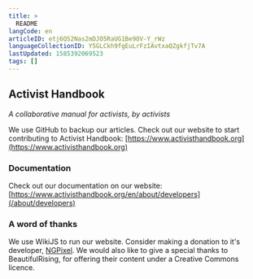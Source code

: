 ```yaml
---
title: >
  README
langCode: en
articleID: etj6QS2Nas2mDJO5RaUG1Be9OV-Y_rWz
languageCollectionID: Y5GLCkh9fgEuLrFzIAvtxaQZgkfjTv7A
lastUpdated: 1585392069523
tags: []
---
```


## Activist Handbook

_A collaborative manual for activists, by activists_

We use GitHub to backup our articles. Check out our website to start contributing to Activist Handbook: [https://www.activisthandbook.org](https://www.activisthandbook.org)

### Documentation

Check out our documentation on our website: [https://www.activisthandbook.org/en/about/developers](/about/developers)

### A word of thanks

We use WikiJS to run our website. Consider making a donation to it's developer, [NGPixel](https://github.com/sponsors/NGPixel). We would also like to give a special thanks to BeautifulRising, for offering their content under a Creative Commons licence.